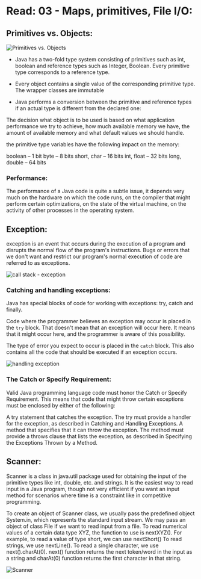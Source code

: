 # Read: 03 - Maps, primitives, File I/O:

## Primitives vs. Objects:

![Primitives vs. Objects](https://th.bing.com/th/id/R.5b6777b2ca21a4bb89f0147041718d11?rik=dc9UCyW9PQqyuA&riu=http%3a%2f%2f1.bp.blogspot.com%2f-bpbdwrvRSaw%2fVflqVT6GaxI%2fAAAAAAAADxU%2fBSi7bF7ef34%2fs1600%2fPrimitive%2bvs%2bReference%2bType%2bJava.png&ehk=Mi%2b8%2b5HMpJb1H51EeCFSIutvTjomEPDpMJlojlOpD34%3d&risl=&pid=ImgRaw&r=0)

- Java has a two-fold type system consisting of primitives such as int, boolean and reference types such as Integer, Boolean. Every primitive type corresponds to a reference type.

- Every object contains a single value of the corresponding primitive type. The wrapper classes are immutable

- Java performs a conversion between the primitive and reference types if an actual type is different from the declared one:

The decision what object is to be used is based on what application performance we try to achieve, how much available memory we have, the amount of available memory and what default values we should handle.

the primitive type variables have the following impact on the memory:

boolean – 1 bit
byte – 8 bits
short, char – 16 bits
int, float – 32 bits
long, double – 64 bits

### Performance:

The performance of a Java code is quite a subtle issue, it depends very much on the hardware on which the code runs, on the compiler that might perform certain optimizations, on the state of the virtual machine, on the activity of other processes in the operating system.

## Exception:

exception is an event that occurs during the execution of a program and disrupts the normal flow of the program's instructions. Bugs or errors that we don't want and restrict our program's normal execution of code are referred to as exceptions.

![call stack - exception](https://docs.oracle.com/javase/tutorial/figures/essential/exceptions-errorOccurs.gif)

### Catching and handling exceptions:

Java has special blocks of code for working with exceptions: try, catch and finally.

Code where the programmer believes an exception may occur is placed in the `try` block. That doesn't mean that an exception will occur here. It means that it might occur here, and the programmer is aware of this possibility.

The type of error you expect to occur is placed in the `catch` block. This also contains all the code that should be executed if an exception occurs.

![handling exception](https://th.bing.com/th/id/R.4c116fec51d52d19c42488bf75875208?rik=rB9Ro37EQMaiDw&riu=http%3a%2f%2f1.bp.blogspot.com%2f-tm7TO6xnaio%2fUqdY-HfByCI%2fAAAAAAAABwc%2f4DKWAomzw_Q%2fs1600%2fWhat%2bis%2bException%2bHandling%2bin%2bC%2b%2b%2b1.jpg&ehk=uncZkRusxf3nHsnR6gajhALleIpHJoKhFmxLkKubsXY%3d&risl=&pid=ImgRaw&r=0)

### The Catch or Specify Requirement:

Valid Java programming language code must honor the Catch or Specify Requirement. This means that code that might throw certain exceptions must be enclosed by either of the following:

A try statement that catches the exception. The try must provide a handler for the exception, as described in Catching and Handling Exceptions.
A method that specifies that it can throw the exception. The method must provide a throws clause that lists the exception, as described in Specifying the Exceptions Thrown by a Method.

## Scanner:

Scanner is a class in java.util package used for obtaining the input of the primitive types like int, double, etc. and strings. It is the easiest way to read input in a Java program, though not very efficient if you want an input method for scenarios where time is a constraint like in competitive programming.

To create an object of Scanner class, we usually pass the predefined object System.in, which represents the standard input stream. We may pass an object of class File if we want to read input from a file.
To read numerical values of a certain data type XYZ, the function to use is nextXYZ(). For example, to read a value of type short, we can use nextShort()
To read strings, we use nextLine().
To read a single character, we use next().charAt(0). next() function returns the next token/word in the input as a string and charAt(0) function returns the first character in that string.

![Scanner](https://www.sitesbay.com/java/images/scanner-class-in-java.png)

